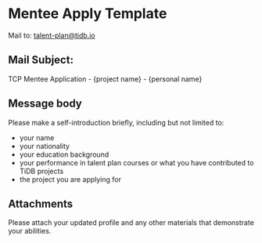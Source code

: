 # Mentee Apply Template

Mail to: talent-plan@tidb.io

## Mail Subject: 

TCP Mentee Application - {project name} - {personal name}

## Message body

Please make a self-introduction briefly, including but not limited to:

* your name
* your nationality
* your education background
* your performance in talent plan courses or what you have contributed to TiDB projects
* the project you are applying for


## Attachments

Please attach your updated profile and any other materials that demonstrate your abilities.
